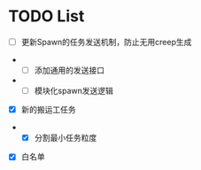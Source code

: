# TODO List
 - [ ] 更新Spawn的任务发送机制，防止无用creep生成
 - - [ ] 添加通用的发送接口  
 - - [ ] 模块化spawn发送逻辑  

 - [x] 新的搬运工任务
 - - [x] 分割最小任务粒度
 - [x] 白名单